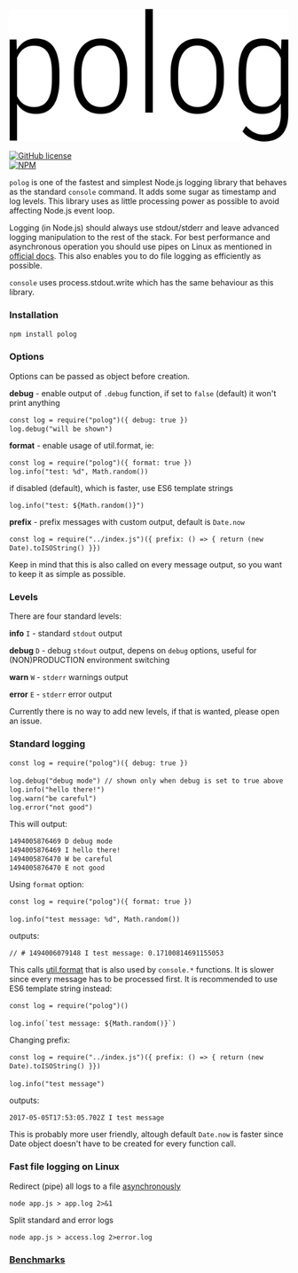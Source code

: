 <div align="center"><img src="misc/polog.png"/></div>

[![GitHub license](https://img.shields.io/github/license/mashape/apistatus.svg)](https://github.com/pkoretic/polog/blob/master/LICENSE)<br/>
[![NPM](https://nodei.co/npm/polog.png?downloads=true&downloadRank=true&stars=true)](https://www.npmjs.com/package/polog)

`polog` is one of the fastest and simplest Node.js logging library that behaves as the standard
`console` command. It adds some sugar as timestamp and log levels. This library uses as
little processing power as possible to avoid affecting Node.js event loop.

Logging (in Node.js) should always use stdout/stderr and leave advanced logging manipulation to the
rest of the stack. For best performance and asynchronous operation you should use pipes on Linux as
mentioned in [official docs](https://nodejs.org/api/process.html#process_a_note_on_process_i_o).
This also enables you to do file logging as efficiently as possible.

`console` uses process.stdout.write which has the same behaviour as this library.

### Installation

```
npm install polog
```

### Options

Options can be passed as object before creation.

**debug** - enable output of `.debug` function, if set to `false` (default) it won't print anything

```
const log = require("polog")({ debug: true })
log.debug("will be shown")
```

**format** - enable usage of util.format, ie:

```
const log = require("polog")({ format: true })
log.info("test: %d", Math.random())
```

if disabled (default), which is faster, use ES6 template strings

```
log.info("test: ${Math.random()}")
```

**prefix** - prefix messages with custom output, default is `Date.now`
```
const log = require("../index.js")({ prefix: () => { return (new Date).toISOString() }})
```

Keep in mind that this is also called on every message output, so you want to keep it as simple as
possible.

### Levels

There are four standard levels:

**info** `I` - standard `stdout` output

**debug** `D` - debug `stdout` output, depens on `debug` options, useful for (NON)PRODUCTION
environment switching

**warn** `W` - `stderr` warnings output

**error** `E` - `stderr` error output

Currently there is no way to add new levels, if that is wanted, please open an issue.

### Standard logging

```
const log = require("polog")({ debug: true })

log.debug("debug mode") // shown only when debug is set to true above
log.info("hello there!")
log.warn("be careful")
log.error("not good")
```

This will output:

```
1494005876469 D debug mode
1494005876469 I hello there!
1494005876470 W be careful
1494005876470 E not good
```

Using `format` option:

```
const log = require("polog")({ format: true })

log.info("test message: %d", Math.random())
```
outputs:

```
// # 1494006079148 I test message: 0.17100814691155053
```
This calls [util.format](https://nodejs.org/api/util.html#util_util_format_format_args) that is also
used by `console.*` functions. It is slower since every message has to be processed first. It is
recommended to use ES6 template string instead:

```
const log = require("polog")()

log.info(`test message: ${Math.random()}`)
````

Changing prefix:

```
const log = require("../index.js")({ prefix: () => { return (new Date).toISOString() }})

log.info("test message")
```

outputs:
```
2017-05-05T17:53:05.702Z I test message
```

This is probably more user friendly, altough default `Date.now` is faster since Date object doesn't
have to be created for every function call.

### Fast file logging on Linux

Redirect (pipe) all logs to a file [asynchronously](https://nodejs.org/api/process.html#process_a_note_on_process_i_o)

```
node app.js > app.log 2>&1
```

Split standard and error logs

```
node app.js > access.log 2>error.log
```

### [Benchmarks](benchmarks)
